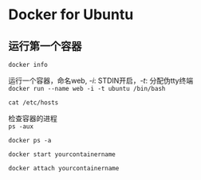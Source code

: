 # Docker for Ubuntu

## 运行第一个容器

`docker info`


运行一个容器，命名web, *-i*: STDIN开启，*-t*: 分配伪tty终端<br>
`docker run --name web -i -t ubuntu /bin/bash`

`cat /etc/hosts`       

检查容器的进程<br>
`ps -aux`

`docker ps -a`

`docker start yourcontainername`

`docker attach yourcontainername`
